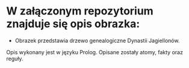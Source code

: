 # W załączonym repozytorium znajduje się opis obrazka:
- Obrazek przedstawia drzewo genealogiczne Dynastii Jagiellonów.

Opis wykonany jest w języku Prolog. Opisane zostały atomy, fakty oraz reguły.
